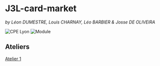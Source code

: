 # J3L-card-market
*by Léon DUMESTRE, Louis CHARNAY, Léo BARBIER & Josse DE OLIVEIRA*

![CPE Lyon](https://img.shields.io/badge/school-cpe_lyon-blue)
![Module](https://img.shields.io/badge/module-ASI_WebDynamique-blue)
## Ateliers
[Atelier 1](./docs/atelier1.md)
